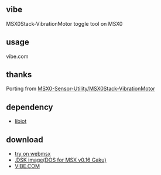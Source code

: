 ## vibe
MSX0Stack-VibrationMotor toggle tool on MSX0

## usage
vibe.com

## thanks
Porting from [MSX0-Sensor-Utility/MSX0Stack-VibrationMotor](https://github.com/Ninune-wa/MSX0-Sensor-Utility/tree/main/MSX0Stack-VibrationMotor)

## dependency
- [libiot](https://github.com/renatus-xxxx/libiot)

## download
- [try on webmsx](https://webmsx.org/?MACHINE=MSX2PJ&DISKA_URL=https://raw.githubusercontent.com/renatus-xxxx/vibe/main/bin/VIBE.DSK&FAST_BOOT)
- [.DSK image(DOS for MSX v0.16 Gaku)](https://raw.githubusercontent.com/renatus-xxxx/vibe/main/bin/VIBE.DSK)
- [VIBE.COM](https://raw.githubusercontent.com/renatus-xxxx/vibe/main/bin/VIBE.COM)